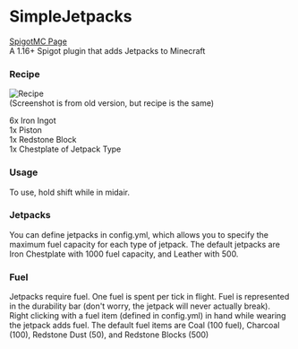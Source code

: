 # SimpleJetpacks
[SpigotMC Page](https://www.spigotmc.org/resources/simplejetpacks.92562/)  
A 1.16+ Spigot plugin that adds Jetpacks to Minecraft
### Recipe
![Recipe](https://cdn.discordapp.com/attachments/844754090691919892/845051880711127101/unknown.png)  
(Screenshot is from old version, but recipe is the same)
  
6x Iron Ingot  
1x Piston  
1x Redstone Block  
1x Chestplate of Jetpack Type 

### Usage
To use, hold shift while in midair.

### Jetpacks
You can define jetpacks in config.yml, which allows you to specify the maximum fuel capacity for each type of jetpack.
The default jetpacks are Iron Chestplate with 1000 fuel capacity, and Leather with 500.

### Fuel
Jetpacks require fuel. One fuel is spent per tick in flight. Fuel is represented in the durability bar (don't worry, the jetpack will never actually break).  
Right clicking with a fuel item (defined in config.yml) in hand while wearing the jetpack adds fuel.
The default fuel items are Coal (100 fuel), Charcoal (100), Redstone Dust (50), and Redstone Blocks (500)
